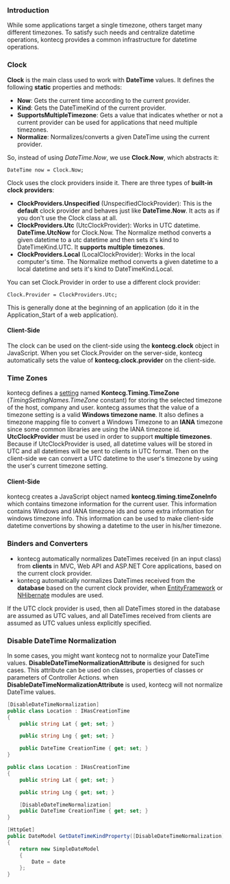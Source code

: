 ### Introduction

While some applications target a single timezone, others target
many different timezones. To satisfy such needs and centralize datetime
operations, kontecg provides a common infrastructure for datetime operations.

### Clock

**Clock** is the main class used to work with **DateTime** values. It
defines the following **static** properties and methods:

-   **Now**: Gets the current time according to the current provider.
-   **Kind**: Gets the DateTimeKind of the current provider.
-   **SupportsMultipleTimezone**: Gets a value that indicates whether or not a current
    provider can be used for applications that need multiple timezones.
-   **Normalize**: Normalizes/converts a given DateTime using the current
    provider.

So, instead of using *DateTime.Now*, we use **Clock.Now**, which
abstracts it:

    DateTime now = Clock.Now;

Clock uses the clock providers inside it. There are three types of
**built-in clock providers**:

-   **ClockProviders.Unspecified** (UnspecifiedClockProvider): This is
    the **default** clock provider and behaves just like
    **DateTime.Now**. It acts as if you don't use the Clock class at all.
-   **ClockProviders.Utc** (UtcClockProvider): Works in UTC datetime.
    **DateTime.UtcNow** for Clock.Now. The Normalize method converts a given
    datetime to a utc datetime and then sets it's kind to DateTimeKind.UTC. It
    **supports multiple timezones**.
-   **ClockProviders.Local** (LocalClockProvider): Works in the local
    computer's time. The Normalize method converts a given datetime to a local
    datetime and sets it's kind to DateTimeKind.Local.

You can set Clock.Provider in order to use a different clock provider:

    Clock.Provider = ClockProviders.Utc;

This is generally done at the beginning of an application (do
it in the Application\_Start of a web application).

#### Client-Side

The clock can be used on the client-side using the **kontecg.clock** object in
JavaScript. When you set Clock.Provider on the server-side, kontecg
automatically sets the value of **kontecg.clock.provider** on the client-side.

### Time Zones

kontecg defines a [setting](Setting-Management.md) named
**Kontecg.Timing.TimeZone** (*TimingSettingNames.TimeZone* constant) for
storing the selected timezone of the host, company and user. kontecg assumes that
the value of a timezone setting is a valid **Windows timezone name**. It also
defines a timezone mapping file to convert a Windows Timezone to an
**IANA** timezone since some common libraries are using the IANA
timezone id. **UtcClockProvider** must be used in order to support
**multiple timezones**. Because if UtcClockProvider is used, all
datetime values will be stored in UTC and all datetimes will be sent to
clients in UTC format. Then on the client-side we can convert a UTC
datetime to the user's timezone by using the user's current timezone setting. 

#### Client-Side

kontecg creates a JavaScript object named **kontecg.timing.timeZoneInfo** which
contains timezone information for the current user. This information
contains Windows and IANA timezone ids and some extra information for
windows timezone info. This information can be used to make client-side
datetime convertions by showing a datetime to the user in his/her timezone.

### Binders and Converters

-   kontecg automatically normalizes DateTimes received (in an input class) from **clients** in
    MVC, Web API and ASP.NET Core applications, based on the current
    clock provider.
-   kontecg automatically normalizes DateTimes received from the **database**
    based on the current clock provider, when
    [EntityFramework](EntityFramework-Integration.md) or
    [NHibernate](NHibernate-Integration.md) modules are used.

If the UTC clock provider is used, then all DateTimes stored in the database are
assumed as UTC values, and all DateTimes received from clients are assumed
as UTC values unless explicitly specified.

### Disable DateTime Normalization

In some cases, you might want kontecg not to normalize your DateTime values. **DisableDateTimeNormalizationAttribute** is designed for such cases. This attribute can be used on classes, properties of classes or parameters of Controller Actions. when **DisableDateTimeNormalizationAttribute** is used, kontecg will not normalize DateTime  values.

````csharp
[DisableDateTimeNormalization]
public class Location : IHasCreationTime
{
	public string Lat { get; set; }

	public string Lng { get; set; }

	public DateTime CreationTime { get; set; }
}

public class Location : IHasCreationTime
{
	public string Lat { get; set; }

	public string Lng { get; set; }

	[DisableDateTimeNormalization]
	public DateTime CreationTime { get; set; }
}

[HttpGet]
public DateModel GetDateTimeKindProperty([DisableDateTimeNormalization]DateTime date)
{
	return new SimpleDateModel
	{
		Date = date
	};
}
````